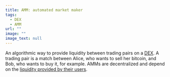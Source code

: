 ```yaml
---
title: AMM: automated market maker
tags:
  - DEX
  - AMM
url: ""
image: ""
image_text: null
---
```


An algorithmic way to provide liquidity between trading pairs on a [DEX](https://www.essentialcardano.io/glossary/dex). A trading pair is a match between Alice, who wants to sell her bitcoin, and Bob, who wants to buy it, for example. AMMs are decentralized and depend on the [liquidity provided by their users](https://www.essentialcardano.io/glossary/liquidity-mining).
